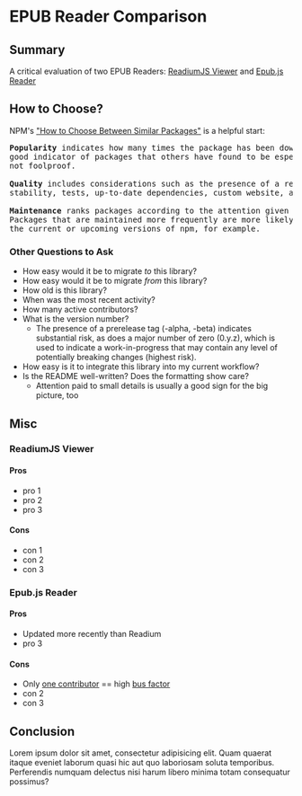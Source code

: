 # EPUB Reader Comparison

## Summary 
A critical evaluation of two EPUB Readers: [ReadiumJS Viewer](https://github.com/readium/readium-js-viewer) and [Epub.js Reader](https://github.com/futurepress/epubjs-reader/)

## How to Choose? 
NPM's ["How to Choose Between Similar Packages"](https://docs.npmjs.com/getting-started/searching-for-packages#how-to-choose-between-similar-packages) is a helpful start:
<pre>
<b>Popularity</b> indicates how many times the package has been downloaded. This is a
good indicator of packages that others have found to be especially useful, but
not foolproof.

<b>Quality</b> includes considerations such as the presence of a readme file,
stability, tests, up-to-date dependencies, custom website, and code complexity.

<b>Maintenance</b> ranks packages according to the attention given by developers.
Packages that are maintained more frequently are more likely to work well with
the current or upcoming versions of npm, for example.
</pre>

### Other Questions to Ask 
* How easy would it be to migrate _to_ this library?
* How easy would it be to migrate _from_ this library?
* How old is this library?
* When was the most recent activity?
* How many active contributors?
* What is the version number?
	* The presence of a prerelease tag (-alpha, -beta) indicates substantial risk, as does a major number of zero (0.y.z), which is used to indicate a work-in-progress that may contain any level of potentially breaking changes (highest risk).
* How easy is it to integrate this library into my current workflow?
* Is the README well-written? Does the formatting show care?
	* Attention paid to small details is usually a good sign for the big picture, too

## Misc

### ReadiumJS Viewer

#### Pros
* pro 1
* pro 2
* pro 3

#### Cons
* con 1
* con 2
* con 3

### Epub.js Reader 

#### Pros 
* Updated more recently than Readium
* pro 3

#### Cons 
* Only [one contributor](https://github.com/futurepress/epubjs-reader/graphs/contributors) == high [bus factor](https://en.wikipedia.org/wiki/Bus_factor)
* con 2
* con 3

## Conclusion
Lorem ipsum dolor sit amet, consectetur adipisicing elit. Quam quaerat itaque eveniet laborum quasi hic aut quo laboriosam soluta temporibus. Perferendis numquam delectus nisi harum libero minima totam consequatur possimus?

